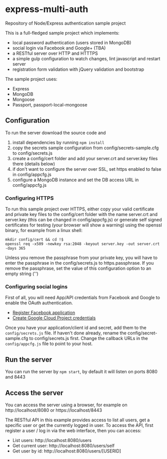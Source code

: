 # express-multi-auth
Repository of Node/Express authentication sample project

This is a full-fledged sample project which implements:
* local password authentication (users stored in MongoDB)
* social login via Facebook and Google+ (TBA)
* a RESTful server over HTTP and HTTTPS
* a simple gulp configuration to watch changes, lint javascript and restart server
* registration form validation with jQuery validation and bootstrap

The sample project uses:
* Express
* MongoDB
* Mongoose
* Passport, passport-local-mongoose

## Configuration
To run the server download the source code and
1. install dependencies by running `npm install`
2. copy the secrets sample configuration from config/secrets-sample.cfg to config/secrets.js
3. create a config/cert folder and add your server.crt and server.key files there (details below)
4. if don't want to configure the server over SSL, set https enabled to false in config/appcfg.js
5. configure a MongoDB instance and set the DB access URL in config/appcfg.js

### Configuring HTTPS
To run this sample project over HTTPS, either copy your valid certificate and private key files
to the config/cert folder with the name server.crt and server.key (this can be changed in 
config/appcfg.js) or generate self signed certificates for testing (your browser will show a warning)
using the openssl binary, for example from a linux shell:
```
mkdir config/cert && cd !$
openssl req -x509 -newkey rsa:2048 -keyout server.key -out server.crt -days 365
```
Unless you remove the passphrase from your private key, you will have to enter the passphrase
in the config/secrets.js to https.passphrase. If you remove the passphrase, set the value of
this configuration option to an empty string ('')

### Configuring social logins
First of all, you will need App/API credentials from Facebook and Google to enable the OAuth authentication.
* [Register Facebook application](https://developers.facebook.com/docs/apps/register/)
* [Create Google Cloud Project credentials](https://developers.google.com/identity/sign-in/web/devconsole-project)

Once you have your application/client id and secret, add them to the `config/secrets.js` file. If haven't done
already, rename the config/secret-sample.cfg to config/secrets.js first.
Change the callback URLs in the `config/appcfg.js` file to point to your host.

## Run the server
You can run the server by `npm start`, by default it will listen on ports 8080 and 8443

## Access the server
You can access the server using a browser, for example on http://localhost/8080 or https://localhost/8443

The RESTful API in this example provides access to list all users, get a specific user or get the currently
logged in user. To access the API, first register a user / log in via the web interface, then you can access:
* List users: http://localhost:8080/users
* Get current user: http://localhost:8080/users/self
* Get user by id: http://localhost:8080/users/[USERID]

